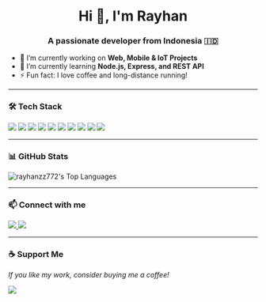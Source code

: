 <h1 align="center">Hi 👋, I'm Rayhan</h1>
<h3 align="center">A passionate developer from Indonesia 🇮🇩</h3>

- 🔭 I’m currently working on **Web, Mobile & IoT Projects**
- 🌱 I’m currently learning **Node.js, Express, and REST API**
- ⚡ Fun fact: I love coffee and long-distance running!

---

### 🛠️ Tech Stack

<p>
  <img src="https://img.shields.io/badge/Laravel-FF2D20?logo=laravel&logoColor=white" />
  <img src="https://img.shields.io/badge/Tailwind_CSS-38B2AC?logo=tailwind-css&logoColor=white" />
  <img src="https://img.shields.io/badge/Flutter-02569B?logo=flutter&logoColor=white" />
  <img src="https://img.shields.io/badge/Dart-0175C2?logo=dart&logoColor=white" />
  <img src="https://img.shields.io/badge/JavaScript-F7DF1E?logo=javascript&logoColor=black" />
  <img src="https://img.shields.io/badge/Node.js-339933?logo=nodedotjs&logoColor=white" />
  <img src="https://img.shields.io/badge/React-61DAFB?logo=react&logoColor=black" />
  <img src="https://img.shields.io/badge/Express.js-000000?logo=express&logoColor=white" />
  <img src="https://img.shields.io/badge/SQLite-003B57?logo=sqlite&logoColor=white" />
  <img src="https://img.shields.io/badge/WordPress-21759B?logo=wordpress&logoColor=white" />
</p>

---

### 📊 GitHub Stats

![rayhanzz772's Top Languages](https://github-readme-stats.vercel.app/api/top-langs/?username=rayhanzz772&theme=merko&show_icons=true&hide_border=true&layout=compact)

---

### 📫 Connect with me

<p>
  <a href="mailto:rayhanzz772@gmail.com">
    <img src="https://img.shields.io/badge/Gmail-rayhanzz772@gmail.com-red?logo=gmail&style=flat-square" />
  </a>
  <a href="https://linkedin.com/in/rayhanzz772" target="_blank">
    <img src="https://img.shields.io/badge/LinkedIn-rayhanzz772-blue?logo=linkedin&style=flat-square" />
  </a>
</p>

---

### ☕ Support Me

<p><i>If you like my work, consider buying me a coffee!</i></p>
<p>
  <a href="https://www.buymeacoffee.com/rayhanzz772" target="_blank">
    <img src="https://img.shields.io/badge/Buy%20Me%20a%20Coffee-FFDD00?logo=buy-me-a-coffee&logoColor=black&style=flat-square" />
  </a>
</p>
